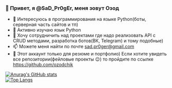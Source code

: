 ### 👋 Привет, я @SaD_Pr0gEr, меня зовут Озод 


- 👀 Интересуюсь в программирования на языке Python(боты, серверная часть сайтов и тп)
- 🌱 Активно изучаю язык Python 
- 💞️ Хочу сотрудничить над проектами где надо реализовать API c CRUD методами, разработка ботов(ВК, Telegram) и тому подобные)
- 📫 Можете меня найти по почте sad.pr0ger@gmail.com
- 📌 Этот аккаунт только для резюме и портфолио) Если хотите увидеть все репозитории(фейловые проекты :wink:) то пройдите по ссылке https://github.com/ozodchik

[![Anurag's GitHub stats](https://github-readme-stats.vercel.app/api?username=SaD-Pr0gEr&show_icons=true&theme=tokyonight&show_icons=true&layout=compact)](https://github.com/anuraghazra/github-readme-stats)
<br>
[![Top Langs](https://github-readme-stats.vercel.app/api/top-langs/?username=SaD-Pr0gEr&theme=cobalt&show_icons=true&layout=compact)](https://github.com/anuraghazra/github-readme-stats)
<br>
<!-- [![Readme Card](https://github-readme-stats.vercel.app/api/pin/?username=SaD-Pr0gEr&repo=python_beginner&show_owner=true&show_icons=true&theme=dracula&layout=compact)](https://github.com/anuraghazra/github-readme-stats) -->



<!---
SaD-Pr0gEr/SaD-Pr0gEr is a ✨ special ✨ repository because its `README.md` (this file) appears on your GitHub profile.
You can click the Preview link to take a look at your changes.
--->
